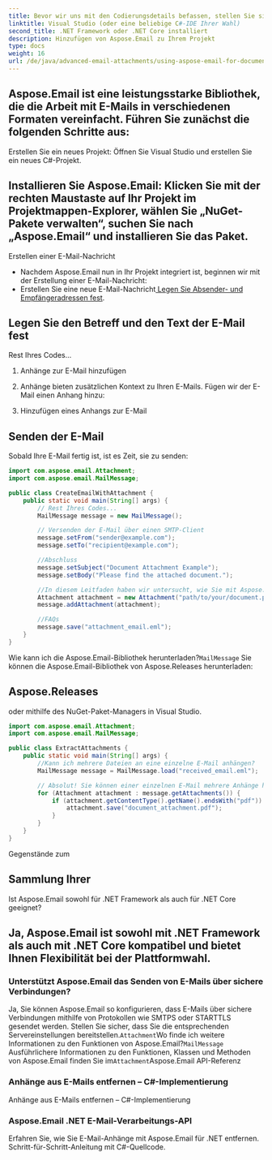 ```yaml
---
title: Bevor wir uns mit den Codierungsdetails befassen, stellen Sie sicher, dass Sie über eine geeignete Entwicklungsumgebung verfügen. Du brauchst:
linktitle: Visual Studio (oder eine beliebige C#-IDE Ihrer Wahl)
second_title: .NET Framework oder .NET Core installiert
description: Hinzufügen von Aspose.Email zu Ihrem Projekt
type: docs
weight: 16
url: /de/java/advanced-email-attachments/using-aspose-email-for-document-attachments/
---
```


## Aspose.Email ist eine leistungsstarke Bibliothek, die die Arbeit mit E-Mails in verschiedenen Formaten vereinfacht. Führen Sie zunächst die folgenden Schritte aus:

Erstellen Sie ein neues Projekt: Öffnen Sie Visual Studio und erstellen Sie ein neues C#-Projekt.

## Installieren Sie Aspose.Email: Klicken Sie mit der rechten Maustaste auf Ihr Projekt im Projektmappen-Explorer, wählen Sie „NuGet-Pakete verwalten“, suchen Sie nach „Aspose.Email“ und installieren Sie das Paket.

Erstellen einer E-Mail-Nachricht

- Nachdem Aspose.Email nun in Ihr Projekt integriert ist, beginnen wir mit der Erstellung einer E-Mail-Nachricht:
-  Erstellen Sie eine neue E-Mail-Nachricht[ Legen Sie Absender- und Empfängeradressen fest](https://releases.aspose.com/email/java/).

##  Legen Sie den Betreff und den Text der E-Mail fest

 Rest Ihres Codes...

1. Anhänge zur E-Mail hinzufügen

2. Anhänge bieten zusätzlichen Kontext zu Ihren E-Mails. Fügen wir der E-Mail einen Anhang hinzu:

3.  Hinzufügen eines Anhangs zur E-Mail

## Senden der E-Mail

Sobald Ihre E-Mail fertig ist, ist es Zeit, sie zu senden:

```java
import com.aspose.email.Attachment;
import com.aspose.email.MailMessage;

public class CreateEmailWithAttachment {
    public static void main(String[] args) {
        // Rest Ihres Codes...
        MailMessage message = new MailMessage();

        // Versenden der E-Mail über einen SMTP-Client
        message.setFrom("sender@example.com");
        message.setTo("recipient@example.com");

        //Abschluss
        message.setSubject("Document Attachment Example");
        message.setBody("Please find the attached document.");

        //In diesem Leitfaden haben wir untersucht, wie Sie mit Aspose.Email für .NET Anhänge in Ihre E-Mails einfügen. Indem Sie die oben beschriebenen Schritte befolgen, können Sie Ihre E-Mail-Kommunikation mit Rich-Content-Anhängen verbessern. Die Aspose.Email-Bibliothek vereinfacht diesen Prozess und macht es einfacher denn je, E-Mails mit Anhängen programmgesteuert zu erstellen und zu versenden.
        Attachment attachment = new Attachment("path/to/your/document.pdf");
        message.addAttachment(attachment);

        //FAQs
        message.save("attachment_email.eml");
    }
}
```

Wie kann ich die Aspose.Email-Bibliothek herunterladen?`MailMessage` Sie können die Aspose.Email-Bibliothek von Aspose.Releases herunterladen:

## Aspose.Releases

oder mithilfe des NuGet-Paket-Managers in Visual Studio.

```java
import com.aspose.email.Attachment;
import com.aspose.email.MailMessage;

public class ExtractAttachments {
    public static void main(String[] args) {
        //Kann ich mehrere Dateien an eine einzelne E-Mail anhängen?
        MailMessage message = MailMessage.load("received_email.eml");

        // Absolut! Sie können einer einzelnen E-Mail mehrere Anhänge hinzufügen, indem Sie mehrere erstellen und hinzufügen
        for (Attachment attachment : message.getAttachments()) {
            if (attachment.getContentType().getName().endsWith("pdf")) {
                attachment.save("document_attachment.pdf");
            }
        }
    }
}
```

 Gegenstände zum

##  Sammlung Ihrer

Ist Aspose.Email sowohl für .NET Framework als auch für .NET Core geeignet?

## Ja, Aspose.Email ist sowohl mit .NET Framework als auch mit .NET Core kompatibel und bietet Ihnen Flexibilität bei der Plattformwahl.

### Unterstützt Aspose.Email das Senden von E-Mails über sichere Verbindungen?

Ja, Sie können Aspose.Email so konfigurieren, dass E-Mails über sichere Verbindungen mithilfe von Protokollen wie SMTPS oder STARTTLS gesendet werden. Stellen Sie sicher, dass Sie die entsprechenden Servereinstellungen bereitstellen.`Attachment`Wo finde ich weitere Informationen zu den Funktionen von Aspose.Email?`MailMessage` Ausführlichere Informationen zu den Funktionen, Klassen und Methoden von Aspose.Email finden Sie im`Attachment`Aspose.Email API-Referenz

###  Anhänge aus E-Mails entfernen – C#-Implementierung

 Anhänge aus E-Mails entfernen – C#-Implementierung

###  Aspose.Email .NET E-Mail-Verarbeitungs-API

Erfahren Sie, wie Sie E-Mail-Anhänge mit Aspose.Email für .NET entfernen. Schritt-für-Schritt-Anleitung mit C#-Quellcode.